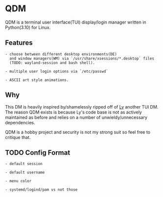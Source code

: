 # QDM
QDM is a terminal user interface(TUI) display/login manager written in Python(3.10) for Linux.

## Features
    - choose between different desktop environments(DE)
      and window managers(WM) via `/usr/share/xsessions/*.desktop` files
      (TODO: wayland-session and bash shell).

    - multiple user login options via `/etc/passwd`

    - ASCII art style animations.

## Why
This DM is heavily inspired by/shamelessly ripped off of [Ly](https://github.com/fairyglade/ly) another TUI DM.
<br>The reason QDM exists is because Ly's code base is not as actively maintained as before 
and relies on a number of unwieldy/unnecessary dependencies.

QDM is a hobby project and security is not my strong suit so feel free to critique that.

## TODO Config Format
    - default session

    - default username

    - menu color

    - systemd/logind/pam vs not those

